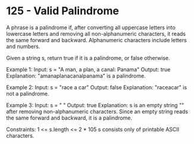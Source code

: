 <h1>125 - Valid Palindrome</h1>
A phrase is a palindrome if, after converting all uppercase letters into lowercase letters and removing all non-alphanumeric characters, it reads the same forward and backward. Alphanumeric characters include letters and numbers.

Given a string s, return true if it is a palindrome, or false otherwise.

Example 1:
Input: s = "A man, a plan, a canal: Panama"
Output: true
Explanation: "amanaplanacanalpanama" is a palindrome.

Example 2:
Input: s = "race a car"
Output: false
Explanation: "raceacar" is not a palindrome.

Example 3:
Input: s = " "
Output: true
Explanation: s is an empty string "" after removing non-alphanumeric characters.
Since an empty string reads the same forward and backward, it is a palindrome.
 
Constraints:
1 <= s.length <= 2 * 105
s consists only of printable ASCII characters.